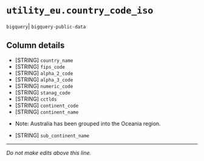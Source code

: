 # `utility_eu.country_code_iso`
`bigquery`| `bigquery-public-data`

## Column details
* [STRING]    `country_name`
* [STRING]    `fips_code`
* [STRING]    `alpha_2_code`
* [STRING]    `alpha_3_code`
* [STRING]    `numeric_code`
* [STRING]    `stanag_code`
* [STRING]    `cctlds`
* [STRING]    `continent_code`
* [STRING]    `continent_name`
 - Note: Australia has been grouped into the Oceania region.
* [STRING]    `sub_continent_name`

-------------------------------------------------------------------------------
*Do not make edits above this line.*
